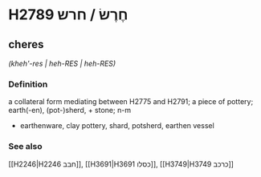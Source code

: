 # H2789 חֶרֶשׂ / חרש

## cheres

_(kheh'-res | heh-RES | heh-RES)_

### Definition

a collateral form mediating between H2775 and H2791; a piece of pottery; earth(-en), (pot-)sherd, + stone; n-m

- earthenware, clay pottery, shard, potsherd, earthen vessel

### See also

[[H2246|H2246 חבב]], [[H3691|H3691 כסלו]], [[H3749|H3749 כרכב]]
